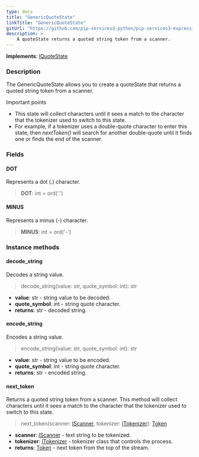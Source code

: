 ```yaml
---
type: docs
title: "GenericQuoteState"
linkTitle: "GenericQuoteState"
gitUrl: "https://github.com/pip-services3-python/pip-services3-expressions-python"
description: > 
    A quoteState returns a quoted string token from a scanner. 
---
```


**Implements**: [IQuoteState](../../iquote_state)

### Description

The GenericQuoteState allows you to create a quoteState that returns a quoted string token from a scanner.

Important points

- This state will collect characters until it sees a match to the character that the tokenizer used to switch to this state. 
- For example, if a tokenizer uses a double-quote character to enter this state, then *nextToken()* will search for another double-quote until it finds one or finds the end of the scanner.

### Fields

<span class="hide-title-link">

#### DOT
Represents a dot (.) character.
> **DOT**: int = ord('.')

#### MINUS
Represents a minus (-) character.
> **MINUS**: int = ord('-')

</span>



### Instance methods

#### decode_string
Decodes a string value.
> decode_string(value: str, quote_symbol: int): str

- **value**: str - string value to be decoded.
- **quote_symbol**: int - string quote character.
- **returns**: str - decoded string.

#### encode_string
Encodes a string value.
> encode_string(value: str, quote_symbol: int): str

- **value**: str - string value to be encoded.
- **quote_symbol**: int - string quote character.
- **returns**: str - encoded string.

#### next_token
Returns a quoted string token from a scanner. This method will collect
characters until it sees a match to the character that the tokenizer used
to switch to this state.

> next_token(scanner: [IScanner](../../../io/iscanner), tokenizer: [ITokenizer](../../itokenizer)): [Token](../../token)

- **scanner**: [IScanner](../../../io/iscanner) - text string to be tokenized.
- **tokenizer**: [ITokenizer](../../itokenizer) - tokenizer class that controls the process.
- **returns**: [Token](../../token) - next token from the top of the stream.
